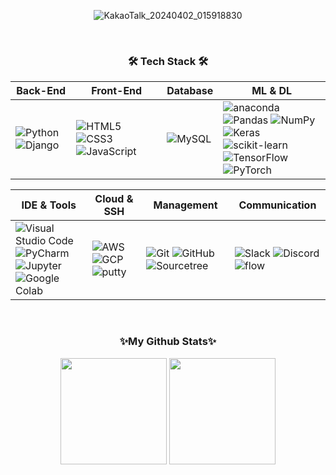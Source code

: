 <div align="center">
  
  ![KakaoTalk_20240402_015918830](https://github.com/user-attachments/assets/254d69e1-f995-4214-b818-8574487a200d)
  
</div>

<br/>

<div align="center">
  <h3 align="center">🛠️ Tech Stack 🛠️</h3>

  | Back-End | Front-End | Database | ML & DL |
  |----------|-----------|---------|----------|
  | ![Python](https://img.shields.io/badge/Python-3776AB?style=plastic&logo=Python&logoColor=white) ![Django](https://img.shields.io/badge/Django-092E20?style=plastic&logo=Django&logoColor=white) | ![HTML5](https://img.shields.io/badge/HTML5-E34F26?style=plastic&logo=html5&logoColor=white) ![CSS3](https://img.shields.io/badge/CSS3-1572B6?style=plastic&logo=css3&logoColor=white) ![JavaScript](https://img.shields.io/badge/JavaScript-F7DF1E?style=plastic&logo=JavaScript&logoColor=black) | ![MySQL](https://img.shields.io/badge/MySQL-4479A1?style=plastic&logo=MySQL&logoColor=white) | ![anaconda](https://img.shields.io/badge/Anaconda-44A833?style=flat&logo=anaconda&logoColor=white) ![Pandas](https://img.shields.io/badge/Pandas-150458?style=plastic&logo=Pandas&logoColor=white) ![NumPy](https://img.shields.io/badge/NumPy-013243?style=plastic&logo=NumPy&logoColor=white) ![Keras](https://img.shields.io/badge/Keras-D00000?style=plastic&logo=Keras&logoColor=white) <br> ![scikit-learn](https://img.shields.io/badge/scikit--learn-F7931E?style=plastic&logo=scikit-learn&logoColor=white) ![TensorFlow](https://img.shields.io/badge/TensorFlow-FF6F00?style=plastic&logo=TensorFlow&logoColor=white) ![PyTorch](https://img.shields.io/badge/PyTorch-EE4C2C?style=plastic&logo=PyTorch&logoColor=white) |

  | IDE & Tools | Cloud & SSH | Management | Communication |
  |-------------|-------------|------------|---------------|
  | ![Visual Studio Code](https://img.shields.io/badge/VisualStudioCode-007ACC?style=flat&logo=visualstudiocode&logoColor=white) ![PyCharm](https://img.shields.io/badge/PyCharm-000000?style=plastic&logo=PyCharm&logoColor=white) <br> ![Jupyter](https://img.shields.io/badge/Jupyter-F37626?style=plastic&logo=PyCharm&logoColor=white) ![Google Colab](https://img.shields.io/badge/GoogleColab-F9AB00.svg?style=round-square&logo=googlecolab&logoColor=white) | ![AWS](https://img.shields.io/badge/AWS-232F3E?style=plastic&logo=amazonwebservices&logoColor=white) ![GCP](https://img.shields.io/badge/GCP-4285F4?style=plastic&logo=googlecloud&logoColor=white) ![putty](https://img.shields.io/badge/Putty-283274?style=flat&logo=putty&logoColor=white) | ![Git](https://img.shields.io/badge/Git-F05032?style=plastic&logo=Git&logoColor=white) ![GitHub](https://img.shields.io/badge/GitHub-181717?style=plastic&logo=GitHub&logoColor=white) ![Sourcetree](https://img.shields.io/badge/Sourcetree-0052CC.svg?style=round-square&logo=Sourcetree&logoColor=white) | ![Slack](https://img.shields.io/badge/Slack-4a15fb?style=plastic&logo=Slack&logoColor=white)  ![Discord](https://img.shields.io/badge/Discord-5865F2?style=plastic&logo=Discord&logoColor=white) ![flow](https://img.shields.io/badge/flow-AF38F9?style=flat&logo=flow&logoColor=white) |



  <br/>

  <h3 align="center"> ✨My Github Stats✨ </h3>
  <div align=center>
    <img src="https://github-readme-stats.vercel.app/api/top-langs/?username=songseogyeong&layout=compact" height="170px"> <img src="https://github-readme-stats.vercel.app/api?username=songseogyeong&show_icons=true" height="170px">
  </div>
  
  <!--
  **songseogyeong/songseogyeong** is a ✨ _special_ ✨ repository because its `README.md` (this file) appears on your GitHub profile.
  
  Here are some ideas to get you started:
  
  - 🔭 I’m currently working on ...
  - 🌱 I’m currently learning ...
  - 👯 I’m looking to collaborate on ...
  - 🤔 I’m looking for help with ...
  - 💬 Ask me about ...
  - 📫 How to reach me: ...
  - 😄 Pronouns: ...
  - ⚡ Fun fact: ...
  -->
</div>
